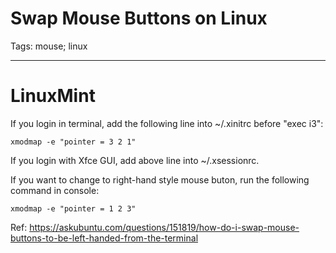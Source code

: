 # Swap Mouse Buttons on Linux
Tags: mouse; linux

------

# LinuxMint

If you login in terminal,
add the following line into ~/.xinitrc before "exec i3":

    xmodmap -e "pointer = 3 2 1"

If you login with Xfce GUI,
add above line into ~/.xsessionrc.

If you want to change to right-hand style mouse buton,
run the following command in console:

    xmodmap -e "pointer = 1 2 3"

Ref: https://askubuntu.com/questions/151819/how-do-i-swap-mouse-buttons-to-be-left-handed-from-the-terminal
